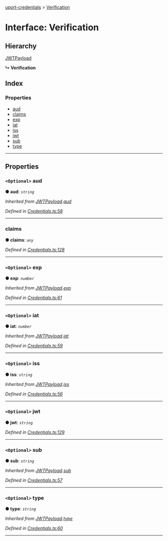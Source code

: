[uport-credentials](../README.md) > [Verification](../interfaces/verification.md)

# Interface: Verification

## Hierarchy

 [JWTPayload](jwtpayload.md)

**↳ Verification**

## Index

### Properties

* [aud](verification.md#aud)
* [claims](verification.md#claims)
* [exp](verification.md#exp)
* [iat](verification.md#iat)
* [iss](verification.md#iss)
* [jwt](verification.md#jwt)
* [sub](verification.md#sub)
* [type](verification.md#type)

---

## Properties

<a id="aud"></a>

### `<Optional>` aud

**● aud**: *`string`*

*Inherited from [JWTPayload](jwtpayload.md).[aud](jwtpayload.md#aud)*

*Defined in [Credentials.ts:58](https://github.com/uport-project/uport-credentials/blob/2b03873/src/Credentials.ts#L58)*

___
<a id="claims"></a>

###  claims

**● claims**: *`any`*

*Defined in [Credentials.ts:128](https://github.com/uport-project/uport-credentials/blob/2b03873/src/Credentials.ts#L128)*

___
<a id="exp"></a>

### `<Optional>` exp

**● exp**: *`number`*

*Inherited from [JWTPayload](jwtpayload.md).[exp](jwtpayload.md#exp)*

*Defined in [Credentials.ts:61](https://github.com/uport-project/uport-credentials/blob/2b03873/src/Credentials.ts#L61)*

___
<a id="iat"></a>

### `<Optional>` iat

**● iat**: *`number`*

*Inherited from [JWTPayload](jwtpayload.md).[iat](jwtpayload.md#iat)*

*Defined in [Credentials.ts:59](https://github.com/uport-project/uport-credentials/blob/2b03873/src/Credentials.ts#L59)*

___
<a id="iss"></a>

### `<Optional>` iss

**● iss**: *`string`*

*Inherited from [JWTPayload](jwtpayload.md).[iss](jwtpayload.md#iss)*

*Defined in [Credentials.ts:56](https://github.com/uport-project/uport-credentials/blob/2b03873/src/Credentials.ts#L56)*

___
<a id="jwt"></a>

### `<Optional>` jwt

**● jwt**: *`string`*

*Defined in [Credentials.ts:129](https://github.com/uport-project/uport-credentials/blob/2b03873/src/Credentials.ts#L129)*

___
<a id="sub"></a>

### `<Optional>` sub

**● sub**: *`string`*

*Inherited from [JWTPayload](jwtpayload.md).[sub](jwtpayload.md#sub)*

*Defined in [Credentials.ts:57](https://github.com/uport-project/uport-credentials/blob/2b03873/src/Credentials.ts#L57)*

___
<a id="type"></a>

### `<Optional>` type

**● type**: *`string`*

*Inherited from [JWTPayload](jwtpayload.md).[type](jwtpayload.md#type)*

*Defined in [Credentials.ts:60](https://github.com/uport-project/uport-credentials/blob/2b03873/src/Credentials.ts#L60)*

___

